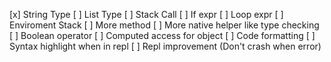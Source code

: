 [x] String Type
[ ] List Type
[ ] Stack Call
[ ] If expr
[ ] Loop expr
[ ] Enviroment Stack
[ ] More method
[ ] More native helper like type checking
[ ] Boolean operator
[ ] Computed access for object
[ ] Code formatting
[ ] Syntax highlight when in repl
[ ] Repl improvement (Don't crash when error)
